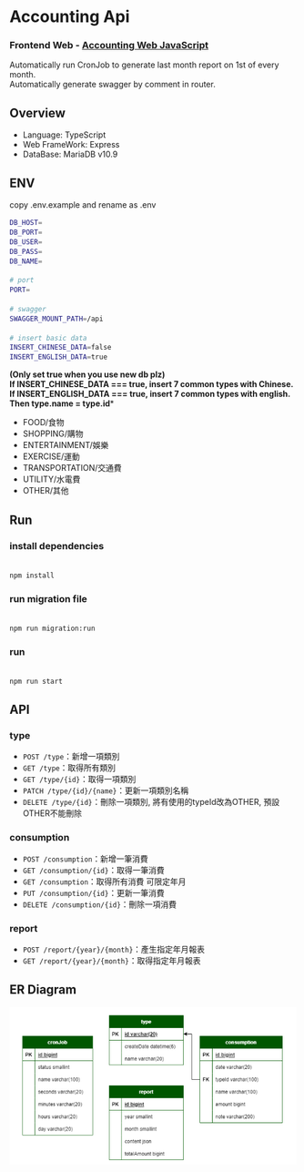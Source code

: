 # Accounting Api

### Frontend Web - [Accounting Web JavaScript](https://github.com/yuhexiong/accounting-web-vue3-javascript)

Automatically run CronJob to generate last month report on 1st of every month.  
Automatically generate swagger by comment in router.

## Overview

- Language: TypeScript
- Web FrameWork: Express
- DataBase: MariaDB v10.9

## ENV

copy .env.example and rename as .env

```bash
DB_HOST=
DB_PORT=
DB_USER=
DB_PASS=
DB_NAME=

# port 
PORT=

# swagger
SWAGGER_MOUNT_PATH=/api

# insert basic data
INSERT_CHINESE_DATA=false
INSERT_ENGLISH_DATA=true
```
**(Only set true when you use new db plz)**  
**If INSERT_CHINESE_DATA === true, insert 7 common types with Chinese.**  
**If INSERT_ENGLISH_DATA === true, insert 7 common types with english. Then type.name = type.id***

- FOOD/食物
- SHOPPING/購物
- ENTERTAINMENT/娛樂
- EXERCISE/運動
- TRANSPORTATION/交通費
- UTILITY/水電費
- OTHER/其他

## Run

### install dependencies

```bash

npm install

```

### run migration file

```bash

npm run migration:run

```

### run

```bash

npm run start

```

## API

### type

- `POST /type`：新增一項類別
- `GET /type`：取得所有類別
- `GET /type/{id}`：取得一項類別
- `PATCH /type/{id}/{name}`：更新一項類別名稱
- `DELETE /type/{id}`：刪除一項類別, 將有使用的typeId改為OTHER, 預設OTHER不能刪除

### consumption

- `POST /consumption`：新增一筆消費
- `GET /consumption/{id}`：取得一筆消費
- `GET /consumption`：取得所有消費 可限定年月
- `PUT /consumption/{id}`：更新一筆消費
- `DELETE /consumption/{id}`：刪除一項消費

### report

- `POST /report/{year}/{month}`：產生指定年月報表
- `GET /report/{year}/{month}`：取得指定年月報表

## ER Diagram
![image](https://github.com/yuhexiong/accounting-api-typescript/blob/main/image/accounting_schema_v2.png)
